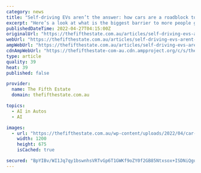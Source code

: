 ```yaml
---
category: news
title: "Self-driving EVs aren’t the answer: how cars are a roadblock to active transport"
excerpt: "Here’s a look at what is the biggest barrier to more people getting to where they need to go quickly – and why it’s the car."
publishedDateTime: 2022-04-27T04:15:00Z
originalUrl: "https://thefifthestate.com.au/articles/self-driving-evs-arent-the-answer-how-cars-are-a-roadblock-to-active-transport/"
webUrl: "https://thefifthestate.com.au/articles/self-driving-evs-arent-the-answer-how-cars-are-a-roadblock-to-active-transport/"
ampWebUrl: "https://thefifthestate.com.au/articles/self-driving-evs-arent-the-answer-how-cars-are-a-roadblock-to-active-transport/"
cdnAmpWebUrl: "https://thefifthestate-com-au.cdn.ampproject.org/c/s/thefifthestate.com.au/articles/self-driving-evs-arent-the-answer-how-cars-are-a-roadblock-to-active-transport/"
type: article
quality: 39
heat: 39
published: false

provider:
  name: The Fifth Estate
  domain: thefifthestate.com.au

topics:
  - AI in Autos
  - AI

images:
  - url: "https://thefifthestate.com.au/wp-content/uploads/2022/04/car-pollution-1200.jpg"
    width: 1200
    height: 675
    isCached: true

secured: "BpYIBv/WI1Jq7qy1bswnhsVRTvGp6T1GWKf9oZY0f2GB85Ntxsox+ISDNiQgurFrwg8eKjZu0DUqn9hX3E1blihEPbiW4Jk0pIhS+OqeymwhZ37DwMwee/kvBMaVO/MEHWeCPxZBcKyxRxrEzySUge+w7BeMTfv8QGWqGXdOuFABZezzZICTL0xkuDJZuzyHM6n3Opq5bPMvmgxGp0yRP5V0Bm8egmKaNiIWFKemiDjoUHIphlRPtDZZOTkaNB9hZem2AnW30Aa8yz98UzSIDabEw7qRdMrcMMJlMMd/Ujy8ISQ0Wroqnxi4KEw2rSYWMfpD7VLJTMGZIOeM2Xl4AS1J8htOMi2+Q7aNLgWs85k=;kKYBjYCG9kjkv8wdeJIu5Q=="
---
```


